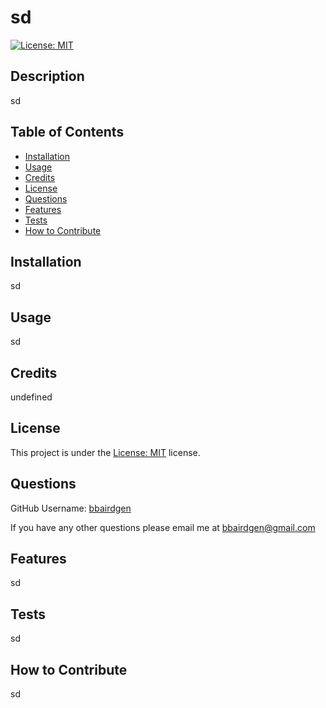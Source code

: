 # sd
[![License: MIT](https://img.shields.io/badge/License-MIT-yellow.svg)](https://opensource.org/licenses/MIT)

  ## Description
  
  sd
   
  ## Table of Contents 
  
  - [Installation](#installation)
  - [Usage](#usage)
  - [Credits](#credits)
  - [License](#license)
  - [Questions](#questions)
  - [Features](#features)
  - [Tests](#tests)
  - [How to Contribute](#how-to-contribute)

  
  ## Installation
  
 sd
  
  ## Usage
  
  sd
  
  ## Credits
  
  undefined
  
  ## License

  This project is under the [License: MIT](https://opensource.org/licenses/MIT) license.

  ## Questions

  GitHub Username: [bbairdgen](https://github.com/bbairdgen)

  If you have any other questions please email me at [bbairdgen@gmail.com](mailto:bbairdgen@gmail.com)
  
  ## Features
  
  sd
  
  ## Tests

  sd

  ## How to Contribute
  
  sd